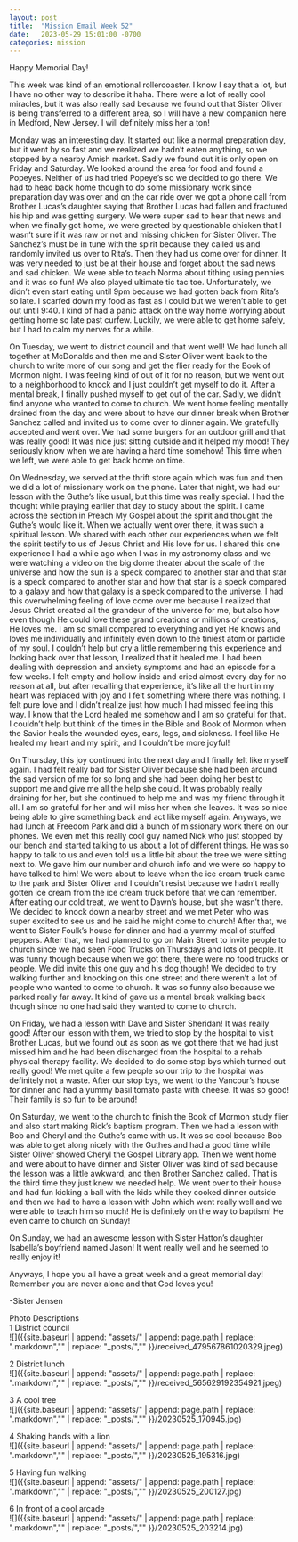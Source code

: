 ```yaml
---
layout: post
title:  "Mission Email Week 52"
date:   2023-05-29 15:01:00 -0700
categories: mission
---
```

Happy Memorial Day!

This week was kind of an emotional rollercoaster. I know I say that a lot, but I have no other way to describe it haha. There were a lot of really cool miracles, but it was also really sad because we found out that Sister Oliver is being transferred to a different area, so I will have a new companion here in Medford, New Jersey. I will definitely miss her a ton!

Monday was an interesting day. It started out like a normal preparation day, but it went by so fast and we realized we hadn’t eaten anything, so we stopped by a nearby Amish market. Sadly we found out it is only open on Friday and Saturday. We looked around the area for food and found a Popeyes. Neither of us had tried Popeye’s so we decided to go there. We had to head back home though to do some missionary work since preparation day was over and on the car ride over we got a phone call from Brother Lucas’s daughter saying that Brother Lucas had fallen and fractured his hip and was getting surgery. We were super sad to hear that news and when we finally got home, we were greeted by questionable chicken that I wasn’t sure if it was raw or not and missing chicken for Sister Oliver. The Sanchez’s must be in tune with the spirit because they called us and randomly invited us over to Rita’s. Then they had us come over for dinner. It was very needed to just be at their house and forget about the sad news and sad chicken. We were able to teach Norma about tithing using pennies and it was so fun! We also played ultimate tic tac toe. Unfortunately, we didn’t even start eating until 9pm because we had gotten back from Rita’s so late. I scarfed down my food as fast as I could but we weren’t able to get out until 9:40. I kind of had a panic attack on the way home worrying about getting home so late past curfew. Luckily, we were able to get home safely, but I had to calm my nerves for a while.

On Tuesday, we went to district council and that went well! We had lunch all together at McDonalds and then me and Sister Oliver went back to the church to write more of our song and get the flier ready for the Book of Mormon night. I was feeling kind of out of it for no reason, but we went out to a neighborhood to knock and I just couldn’t get myself to do it. After a mental break, I finally pushed myself to get out of the car. Sadly, we didn’t find anyone who wanted to come to church. We went home feeling mentally drained from the day and were about to have our dinner break when Brother Sanchez called and invited us to come over to dinner again. We gratefully accepted and went over. We had some burgers for an outdoor grill and that was really good! It was nice just sitting outside and it helped my mood! They seriously know when we are having a hard time somehow! This time when we left, we were able to get back home on time.

On Wednesday, we served at the thrift store again which was fun and then we did a lot of missionary work on the phone. Later that night, we had our lesson with the Guthe’s like usual, but this time was really special. I had the thought while praying earlier that day to study about the spirit. I came across the section in Preach My Gospel about the spirit and thought the Guthe’s would like it. When we actually went over there, it was such a spiritual lesson. We shared with each other our experiences when we felt the spirit testify to us of Jesus Christ and His love for us. I shared this one experience I had a while ago when I was in my astronomy class and we were watching a video on the big dome theater about the scale of the universe and how the sun is a speck compared to another star and that star is a speck compared to another star and how that star is a speck compared to a galaxy and how that galaxy is a speck compared to the universe. I had this overwhelming feeling of love come over me because I realized that Jesus Christ created all the grandeur of the universe for me, but also how even though He could love these grand creations or millions of creations, He loves me. I am so small compared to everything and yet He knows and loves me individually and infinitely even down to the tiniest atom or particle of my soul. I couldn’t help but cry a little remembering this experience and looking back over that lesson, I realized that it healed me. I had been dealing with depression and anxiety symptoms and had an episode for a few weeks. I felt empty and hollow inside and cried almost every day for no reason at all, but after recalling that experience, it’s like all the hurt in my heart was replaced with joy and I felt something where there was nothing. I felt pure love and I didn’t realize just how much I had missed feeling this way. I know that the Lord healed me somehow and I am so grateful for that. I couldn’t help but think of the times in the Bible and Book of Mormon when the Savior heals the wounded eyes, ears, legs, and sickness. I feel like He healed my heart and my spirit, and I couldn’t be more joyful!

On Thursday, this joy continued into the next day and I finally felt like myself again. I had felt really bad for Sister Oliver because she had been around the sad version of me for so long and she had been doing her best to support me and give me all the help she could. It was probably really draining for her, but she continued to help me and was my friend through it all. I am so grateful for her and will miss her when she leaves. It was so nice being able to give something back and act like myself again. Anyways, we had lunch at Freedom Park and did a bunch of missionary work there on our phones. We even met this really cool guy named Nick who just stopped by our bench and started talking to us about a lot of different things. He was so happy to talk to us and even told us a little bit about the tree we were sitting next to. We gave him our number and church info and we were so happy to have talked to him! We were about to leave when the ice cream truck came to the park and Sister Oliver and I couldn’t resist because we hadn’t really gotten ice cream from the ice cream truck before that we can remember. After eating our cold treat, we went to Dawn’s house, but she wasn’t there. We decided to knock down a nearby street and we met Peter who was super excited to see us and he said he might come to church! After that, we went to Sister Foulk’s house for dinner and had a yummy meal of stuffed peppers. After that, we had planned to go on Main Street to invite people to church since we had seen Food Trucks on Thursdays and lots of people. It was funny though because when we got there, there were no food trucks or people. We did invite this one guy and his dog though! We decided to try walking further and knocking on this one street and there weren’t a lot of people who wanted to come to church. It was so funny also because we parked really far away. It kind of gave us a mental break walking back though since no one had said they wanted to come to church.

On Friday, we had a lesson with Dave and Sister Sheridan! It was really good! After our lesson with them, we tried to stop by the hospital to visit Brother Lucas, but we found out as soon as we got there that we had just missed him and he had been discharged from the hospital to a rehab physical therapy facility. We decided to do some stop bys which turned out really good! We met quite a few people so our trip to the hospital was definitely not a waste. After our stop bys, we went to the Vancour’s house for dinner and had a yummy basil tomato pasta with cheese. It was so good! Their family is so fun to be around!

On Saturday, we went to the church to finish the Book of Mormon study flier and also start making Rick’s baptism program. Then we had a lesson with Bob and Cheryl and the Guthe’s came with us. It was so cool because Bob was able to get along nicely with the Guthes and had a good time while Sister Oliver showed Cheryl the Gospel Library app. Then we went home and were about to have dinner and Sister Oliver was kind of sad because the lesson was a little awkward, and then Brother Sanchez called. That is the third time they just knew we needed help. We went over to their house and had fun kicking a ball with the kids while they cooked dinner outside and then we had to have a lesson with John which went really well and we were able to teach him so much! He is definitely on the way to baptism! He even came to church on Sunday!

On Sunday, we had an awesome lesson with Sister Hatton’s daughter Isabella’s boyfriend named Jason! It went really well and he seemed to really enjoy it!

Anyways, I hope you all have a great week and a great memorial day! Remember you are never alone and that God loves you!

-Sister Jensen

Photo Descriptions  
1 District council   
![]({{site.baseurl | append: "assets/" | append:  page.path | replace: ".markdown","" | replace: "_posts/",""  }}/received_479567861020329.jpeg)

2 District lunch   
![]({{site.baseurl | append: "assets/" | append:  page.path | replace: ".markdown","" | replace: "_posts/",""  }}/received_565629192354921.jpeg)

3  A cool tree   
![]({{site.baseurl | append: "assets/" | append:  page.path | replace: ".markdown","" | replace: "_posts/",""  }}/20230525_170945.jpg)

4 Shaking hands with a lion   
![]({{site.baseurl | append: "assets/" | append:  page.path | replace: ".markdown","" | replace: "_posts/",""  }}/20230525_195316.jpg)

5  Having fun walking   
![]({{site.baseurl | append: "assets/" | append:  page.path | replace: ".markdown","" | replace: "_posts/",""  }}/20230525_200127.jpg)

6 In front of a cool arcade   
![]({{site.baseurl | append: "assets/" | append:  page.path | replace: ".markdown","" | replace: "_posts/",""  }}/20230525_203214.jpg)
